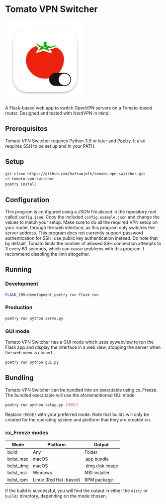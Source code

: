 # Tomato VPN Switcher

![Tomato VPN Switcher logo](icon-256.png)

A Flask-based web app to switch OpenVPN servers on a Tomato-based router. Designed and tested with NordVPN in mind.

## Prerequisites

Tomato VPN Switcher requires Python 3.9 or later and [Poetry](https://python-poetry.org). It also requires SSH to be set up and in your PATH.

## Setup

```sh
git clone https://github.com/haframjolk/tomato-vpn-switcher.git
cd tomato-vpn-switcher
poetry install
```

## Configuration

This program is configured using a JSON file placed in the repository root called `config.json`. Copy the included `config.example.json` and change the values to match your setup. Make sure to do all the required VPN setup on your router, through the web interface, as this program only switches the server address. This program does not currently support password authentication for SSH, use public key authentication instead. Do note that by default, Tomato limits the number of allowed SSH connection attempts to 3 every 60 seconds, which can cause problems with this program. I recommend disabling the limit altogether.

## Running

### Development

```sh
FLASK_ENV=development poetry run flask run
```

### Production

```sh
poetry run python serve.py
```

### GUI mode

Tomato VPN Switcher has a GUI mode which uses pywebview to run the Flask app and display the interface in a web view, stopping the server when the web view is closed.

```sh
poetry run python gui.py
```

## Bundling

Tomato VPN Switcher can be bundled into an executable using cx_Freeze. The bundled executable will use the aforementioned GUI mode.

```sh
poetry run python setup.py [MODE]
```

Replace `[MODE]` with your preferred mode. Note that builds will only be created for the operating system and platform that they are created on.

### cx_Freeze modes

| Mode      | Platform              | Output          |
| --------- | --------------------- | --------------- |
| build     | Any                   | Folder          |
| bdist_mac | macOS                 | .app bundle     |
| bdist_dmg | macOS                 | .dmg disk image |
| bdist_msi | Windows               | MSI installer   |
| bdist_rpm | Linux (Red Hat-based) | RPM package     |

If the build is successful, you will find the output in either the `dist/` or `build/` directory, depending on the mode chosen.
